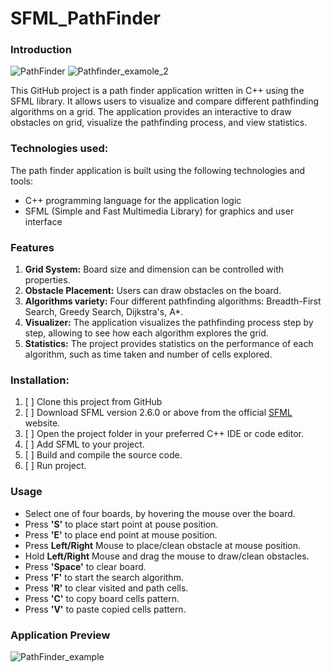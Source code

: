# SFML_PathFinder

### Introduction
![PathFinder](https://github.com/vitalii-soroka/SFML_PathFinder/assets/58570486/fa9d4f5d-b2ce-484a-9fbd-3e5e1e9fd842)
![Pathfinder_examole_2](https://github.com/vitalii-soroka/SFML_PathFinder/assets/58570486/736dec48-60a7-4208-a179-f27143d5258a)

This GitHub project is a path finder application written in C++ using the SFML library. 
It allows users to visualize and compare different pathfinding algorithms on a grid. 
The application provides an interactive to draw obstacles on grid, visualize the pathfinding process, and view statistics.

### Technologies used:
The path finder application is built using the following technologies and tools:
- C++ programming language for the application logic
- SFML (Simple and Fast Multimedia Library) for graphics and user interface
  
### Features
1. **Grid System:** Board size and dimension can be controlled with properties.
2. **Obstacle Placement:** Users can draw obstacles on the board.
3. **Algorithms variety:** Four different pathfinding algorithms: Breadth-First Search, Greedy Search, Dijkstra's, A*.
4. **Visualizer:** The application visualizes the pathfinding process step by step, allowing to see how each algorithm explores the grid.
5. **Statistics:** The project provides statistics on the performance of each algorithm, such as time taken and number of cells explored.
    
### Installation:
1. [ ] Clone this project from GitHub
2. [ ] Download SFML version 2.6.0 or above from the official [SFML](www.sfml-dev.org) website.
3. [ ] Open the project folder in your preferred C++ IDE or code editor.
4. [ ] Add SFML to your project.
5. [ ] Build and compile the source code.
6. [ ] Run project.

### Usage
- Select one of four boards, by hovering the mouse over the board.
- Press **'S'** to place start point at pouse position.
- Press **'E'** to place end point at mouse position.
- Press **Left/Right** Mouse to place/clean obstacle at mouse position.
- Hold **Left/Right** Mouse and drag the mouse to draw/clean obstacles.
- Press **'Space'** to clear board.
- Press **'F'** to start the search algorithm.
- Press **'R'** to clear visited and path cells.
- Press **'C'** to copy board cells pattern.
- Press **'V'** to paste copied cells pattern.

### Application Preview
![PathFinder_example](https://github.com/vitalii-soroka/SFML_PathFinder/assets/58570486/415fcaa5-cfbc-4394-806c-f92816f675dd)


